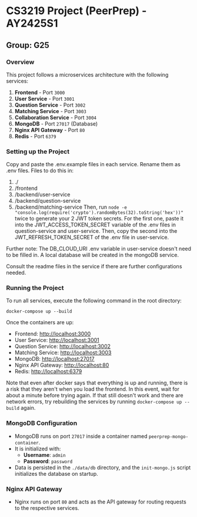 # CS3219 Project (PeerPrep) - AY2425S1
## Group: G25

### Overview
This project follows a microservices architecture with the following services:
1. **Frontend** - Port `3000`
2. **User Service** - Port `3001`
3. **Question Service** - Port `3002`
4. **Matching Service** - Port `3003`
5. **Collaboration Service** - Port `3004`
6. **MongoDB** - Port `27017` (Database)
7. **Nginx API Gateway** - Port `80`
8. **Redis** - Port `6379`

### Setting up the Project
Copy and paste the .env.example files in each service. Rename them as .env files.
Files to do this in:
1. ./
2. /frontend
3. /backend/user-service
4. /backend/question-service
5. /backend/matching-service
Then, run `node -e "console.log(require('crypto').randomBytes(32).toString('hex'))"` twice to generate
your 2 JWT token secrets. For the first one, paste it into the JWT_ACCESS_TOKEN_SECRET variable of
the .env files in question-service and user-service. Then, copy the second into the
JWT_REFRESH_TOKEN_SECRET of the .env file in user-service. 

Further note: The DB_CLOUD_URI .env variable in user-service doesn't need to be filled in. A local
database will be created in the mongoDB service. 

Consult the readme files in the service if there are further configurations needed.
### Running the Project

To run all services, execute the following command in the root directory:

`docker-compose up --build`

Once the containers are up:
- Frontend: [http://localhost:3000](http://localhost:3000)
- User Service: [http://localhost:3001](http://localhost:3001)
- Question Service: [http://localhost:3002](http://localhost:3002)
- Matching Service: [http://localhost:3003](http://localhost:3003)
- MongoDB: [http://localhost:27017](http://localhost:27017)
- Nginx API Gateway: [http://localhost:80](http://localhost:80)
- Redis: [http://localhost:6379](http://localhost:6379)

Note that even after docker says that everything is up and running, there is a risk that they aren't when you load the frontend. 
In this event, wait for about a minute before trying again. If that still doesn't work and there are network errors, try
rebuilding the services by running `docker-compose up --build` again.

### MongoDB Configuration

- MongoDB runs on port `27017` inside a container named `peerprep-mongo-container`.
- It is initialized with:
  - **Username**: `admin`
  - **Password**: `password`
- Data is persisted in the `./data/db` directory, and the `init-mongo.js` script initializes the database on startup.

### Nginx API Gateway

- Nginx runs on port `80` and acts as the API gateway for routing requests to the respective services.
